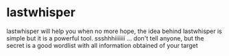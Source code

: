 # lastwhisper
lastwhisper will help you when no more hope, the idea behind lastwhisper is simple but it is a powerful tool. ssshhhiiiiiii ... don't tell anyone, but the secret is a good wordlist with all information obtained of your target

